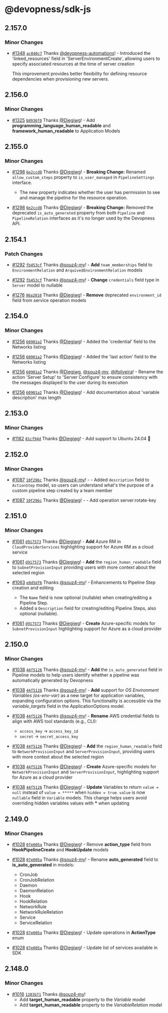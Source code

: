 # @devopness/sdk-js

## 2.157.0

### Minor Changes

- [#1348](https://github.com/devopness/devopness/pull/1348) [`ac040c7`](https://github.com/devopness/devopness/commit/ac040c71a8b8dda6ddc9f83fbedbdaa2249c1511) Thanks [@devopness-automations](https://github.com/devopness-automations)! - Introduced the 'linked_resources' field in 'ServerEnvironmentCreate', allowing users to specify associated resources at the time of server creation

  This improvement provides better flexibility for defining resource dependencies when provisioning new servers.

## 2.156.0

### Minor Changes

- [#1325](https://github.com/devopness/devopness/pull/1325) [`8d936f0`](https://github.com/devopness/devopness/commit/8d936f028a36cfe3220a61d9c879902463272a02) Thanks [@Diegiwg](https://github.com/Diegiwg)! - Add **programming_language_human_readable** and **framework_human_readable** to Application Models

## 2.155.0

### Minor Changes

- [#1298](https://github.com/devopness/devopness/pull/1298) [`6e2ccd8`](https://github.com/devopness/devopness/commit/6e2ccd8d093d3d7b5fafc8ca0cce4b3b5323008c) Thanks [@Diegiwg](https://github.com/Diegiwg)! - **Breaking Change:** Renamed `allow_custom_steps` property to `is_user_managed` in `PipelineSettings` interface.

  - The new property indicates whether the user has permission to see and manage the pipeline for the resource operation.

- [#1298](https://github.com/devopness/devopness/pull/1298) [`6e2ccd8`](https://github.com/devopness/devopness/commit/6e2ccd8d093d3d7b5fafc8ca0cce4b3b5323008c) Thanks [@Diegiwg](https://github.com/Diegiwg)! - **Breaking Change:** Removed the deprecated `is_auto_generated` property from both `Pipeline` and `PipelineRelation` interfaces as it's no longer used by the Devopness API.

## 2.154.1

### Patch Changes

- [#1292](https://github.com/devopness/devopness/pull/1292) [`fb453cf`](https://github.com/devopness/devopness/commit/fb453cfcb3b8a670c6a47bfbff6473bc818c0de9) Thanks [@souz4-my](https://github.com/souz4-my)! - **Add** `team_memberships` field to `EnvironmentRelation` and `ArquivedEnvironmentRelation` models

- [#1292](https://github.com/devopness/devopness/pull/1292) [`fb453cf`](https://github.com/devopness/devopness/commit/fb453cfcb3b8a670c6a47bfbff6473bc818c0de9) Thanks [@souz4-my](https://github.com/souz4-my)! - **Change** `credentials` field type in `Server` model to nullable

- [#1276](https://github.com/devopness/devopness/pull/1276) [`96a2010`](https://github.com/devopness/devopness/commit/96a2010f630d5bc037193d0962f3113d2ca1aa3e) Thanks [@Diegiwg](https://github.com/Diegiwg)! - **Remove** deprecated `environment_id` field from service operation models

## 2.154.0

### Minor Changes

- [#1256](https://github.com/devopness/devopness/pull/1256) [`60901a2`](https://github.com/devopness/devopness/commit/60901a29c4a7595afdc496405518f03d2580de0c) Thanks [@Diegiwg](https://github.com/Diegiwg)! - Added the 'credential' field to the Networks listing

- [#1256](https://github.com/devopness/devopness/pull/1256) [`60901a2`](https://github.com/devopness/devopness/commit/60901a29c4a7595afdc496405518f03d2580de0c) Thanks [@Diegiwg](https://github.com/Diegiwg)! - Added the 'last action' field to the Networks listing

- [#1256](https://github.com/devopness/devopness/pull/1256) [`60901a2`](https://github.com/devopness/devopness/commit/60901a29c4a7595afdc496405518f03d2580de0c) Thanks [@Diegiwg](https://github.com/Diegiwg), [@souz4-my](https://github.com/souz4-my), [@jfoliveira](https://github.com/jfoliveira)! - Rename the action 'Server Setup' to 'Server Configure' to ensure consistency with the messages displayed to the user during its execution

- [#1256](https://github.com/devopness/devopness/pull/1256) [`60901a2`](https://github.com/devopness/devopness/commit/60901a29c4a7595afdc496405518f03d2580de0c) Thanks [@Diegiwg](https://github.com/Diegiwg)! - Add documentation about 'variable description' max length

## 2.153.0

### Minor Changes

- [#1182](https://github.com/devopness/devopness/pull/1182) [`81cf94d`](https://github.com/devopness/devopness/commit/81cf94d218c45f42feff1724938922df8f574af5) Thanks [@Diegiwg](https://github.com/Diegiwg)! - Add support to Ubuntu 24.04 🎉

## 2.152.0

### Minor Changes

- [#1087](https://github.com/devopness/devopness/pull/1087) [`10f296c`](https://github.com/devopness/devopness/commit/10f296cb5334e40b4c41e28e0fbdeef1748eed75) Thanks [@souz4-my](https://github.com/souz4-my)! - - Added `description` field to `ActionStep` model, so users can understand what's the purpose of a custom pipeline step created by a team member

- [#1087](https://github.com/devopness/devopness/pull/1087) [`10f296c`](https://github.com/devopness/devopness/commit/10f296cb5334e40b4c41e28e0fbdeef1748eed75) Thanks [@Diegiwg](https://github.com/Diegiwg)! - - Add operation server:rotate-key

## 2.151.0

### Minor Changes

- [#1061](https://github.com/devopness/devopness/pull/1061) [`d917573`](https://github.com/devopness/devopness/commit/d917573f811c25f51356830e4808e0e4d9764ccf) Thanks [@Diegiwg](https://github.com/Diegiwg)! - **Add** Azure RM in `CloudProviderServices` highlighting support for Azure RM as a cloud service

- [#1061](https://github.com/devopness/devopness/pull/1061) [`d917573`](https://github.com/devopness/devopness/commit/d917573f811c25f51356830e4808e0e4d9764ccf) Thanks [@Diegiwg](https://github.com/Diegiwg)! - **Add** the `region_human_readable` field to `SubnetProvisionInput` providing users with more context about the selected region

- [#1063](https://github.com/devopness/devopness/pull/1063) [`e8d5df6`](https://github.com/devopness/devopness/commit/e8d5df641b684ceaf9232c5803f5181851d2a357) Thanks [@souz4-my](https://github.com/souz4-my)! - Enhancements to Pipeline Step creation and editing

  - The `Name` field is now optional (nullable) when creating/editing a Pipeline Step.
  - Added a `Description` field for creating/editing Pipeline Steps, also optional (nullable).

- [#1061](https://github.com/devopness/devopness/pull/1061) [`d917573`](https://github.com/devopness/devopness/commit/d917573f811c25f51356830e4808e0e4d9764ccf) Thanks [@Diegiwg](https://github.com/Diegiwg)! - **Create** Azure-specific models for `SubnetProvisionInput` highlighting support for Azure as a cloud provider

## 2.150.0

### Minor Changes

- [#1038](https://github.com/devopness/devopness/pull/1038) [`44f5126`](https://github.com/devopness/devopness/commit/44f5126ac03d52254d413e28cddfe03e4f9bd00a) Thanks [@souz4-my](https://github.com/souz4-my)! - **Add** the `is_auto_generated` field in Pipeline models to help users identify whether a pipeline was automatically generated by Devopness

- [#1038](https://github.com/devopness/devopness/pull/1038) [`44f5126`](https://github.com/devopness/devopness/commit/44f5126ac03d52254d413e28cddfe03e4f9bd00a) Thanks [@souz4-my](https://github.com/souz4-my)! - **Add** support for _OS Environment Variables (os-env-var)_ as a new target for application variables, expanding configuration options. This functionality is accessible via the _variable_targets_ field in the ApplicationOptions model.

- [#1038](https://github.com/devopness/devopness/pull/1038) [`44f5126`](https://github.com/devopness/devopness/commit/44f5126ac03d52254d413e28cddfe03e4f9bd00a) Thanks [@souz4-my](https://github.com/souz4-my)! - **Rename** AWS credential fields to align with AWS tool standards (e.g., CLI):

  - `access_key` → `access_key_id`
  - `secret` → `secret_access_key`

- [#1038](https://github.com/devopness/devopness/pull/1038) [`44f5126`](https://github.com/devopness/devopness/commit/44f5126ac03d52254d413e28cddfe03e4f9bd00a) Thanks [@Diegiwg](https://github.com/Diegiwg)! - **Add** the `region_human_readable` field to `NetworkProvisionInput` and `ServerProvisionInput`, providing users with more context about the selected region

- [#1038](https://github.com/devopness/devopness/pull/1038) [`44f5126`](https://github.com/devopness/devopness/commit/44f5126ac03d52254d413e28cddfe03e4f9bd00a) Thanks [@Diegiwg](https://github.com/Diegiwg)! - **Create** Azure-specific models for `NetworkProvisionInput` and `ServerProvisionInput`, highlighting support for Azure as a cloud provider

- [#1038](https://github.com/devopness/devopness/pull/1038) [`44f5126`](https://github.com/devopness/devopness/commit/44f5126ac03d52254d413e28cddfe03e4f9bd00a) Thanks [@Diegiwg](https://github.com/Diegiwg)! - **Update** Variables to return `value = null` instead of `value = *****` when `hidden = true`. `value` is now `nullable` field in `Variable` models. This change helps users avoid overriding hidden variables values with **\*** when updating

## 2.149.0

### Minor Changes

- [#1028](https://github.com/devopness/devopness/pull/1028) [`07e005a`](https://github.com/devopness/devopness/commit/07e005a0895219caa764af6ff9112cd533b2dc9f) Thanks [@Diegiwg](https://github.com/Diegiwg)! - Remove **action_type** field from **HookPipelineCreate** and **HookUpdate** models

- [#1028](https://github.com/devopness/devopness/pull/1028) [`07e005a`](https://github.com/devopness/devopness/commit/07e005a0895219caa764af6ff9112cd533b2dc9f) Thanks [@souz4-my](https://github.com/souz4-my)! - Rename **auto_generated** field to **is_auto_generated** in models:

  - CronJob
  - CronJobRelation
  - Daemon
  - DaemonRelation
  - Hook
  - HookRelation
  - NetworkRule
  - NetworkRuleRelation
  - Service
  - ServiceRelation

- [#1028](https://github.com/devopness/devopness/pull/1028) [`07e005a`](https://github.com/devopness/devopness/commit/07e005a0895219caa764af6ff9112cd533b2dc9f) Thanks [@Diegiwg](https://github.com/Diegiwg)! - Update operations in **ActionType** enum

- [#1028](https://github.com/devopness/devopness/pull/1028) [`07e005a`](https://github.com/devopness/devopness/commit/07e005a0895219caa764af6ff9112cd533b2dc9f) Thanks [@Diegiwg](https://github.com/Diegiwg)! - Update list of services available in SDK

## 2.148.0

### Minor Changes

- [#1016](https://github.com/devopness/devopness/pull/1016) [`1203b71`](https://github.com/devopness/devopness/commit/1203b71f0d5e8fc22251594d7f3f70174622838c) Thanks [@souz4-my](https://github.com/souz4-my)!
  - Add **target_human_readable** property to the _Variable_ model
  - Add **target_human_readable** property to the _VariableRelation_ model
